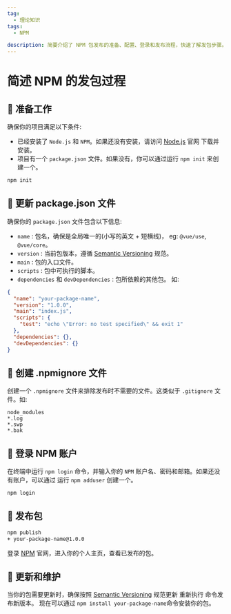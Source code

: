 ```yaml
---
tag:
  - 理论知识
tags:
  - NPM

description: 简要介绍了 NPM 包发布的准备、配置、登录和发布流程，快速了解发包步骤。
---
```


# 简述 NPM 的发包过程

## 🔑 准备工作

确保你的项目满足以下条件:

- 已经安装了 `Node.js` 和 `NPM`。如果还没有安装，请访问 [Node.js](https://nodejs.org/en) 官网 下载并安装。
- 项目有一个 `package.json` 文件。如果没有，你可以通过运行 `npm init` 来创建一个。

```bash
npm init
```

## 🔑 更新 package.json 文件

确保你的 `package.json` 文件包含以下信息:

- `name` : 包名，确保是全局唯一的(小写的英文 + 短横线)， eg: `@vue/use`,` @vue/core`。
- `version` : 当前包版本，遵循 [Semantic Versioning](https://semver.org/) 规范。
- `main` : 包的入口文件。
- `scripts` : 包中可执行的脚本。
- `dependencies` 和 `devDependencies` : 包所依赖的其他包。 如:

```json title="package.json"
{
  "name": "your-package-name",
  "version": "1.0.0",
  "main": "index.js",
  "scripts": {
    "test": "echo \"Error: no test specified\" && exit 1"
  },
  "dependencies": {},
  "devDependencies": {}
}
```

## 🔑 创建 .npmignore 文件

创建一个 `.npmignore` 文件来排除发布时不需要的文件。这类似于 `.gitignore` 文件。如:

```ignore title=".npmignore"
node_modules
*.log
*.swp
*.bak
```

## 🔑 登录 NPM 账户

在终端中运行 `npm login` 命令，并输入你的 `NPM` 账户名、密码和邮箱。如果还没有账户，可以通过 运行 `npm adduser` 创建一个。

```bash
npm login
```

## 🔑 发布包

```bash
npm publish
+ your-package-name@1.0.0
```

登录 [NPM](https://www.npmjs.com/) 官网，进入你的个人主页，查看已发布的包。

## 🔑 更新和维护

当你的包需要更新时，确保按照 [Semantic Versioning](https://semver.org/) 规范更新 重新执行 命令发布新版本。
现在可以通过 `npm install your-package-name`命令安装你的包。

